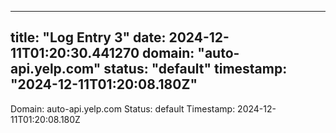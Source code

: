 
---
title: "Log Entry 3"
date: 2024-12-11T01:20:30.441270
domain: "auto-api.yelp.com"
status: "default"
timestamp: "2024-12-11T01:20:08.180Z"
---

Domain: auto-api.yelp.com
Status: default
Timestamp: 2024-12-11T01:20:08.180Z
